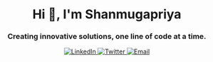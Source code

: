 <h1 align="center">Hi 👋, I'm Shanmugapriya</h1>
<h3 align="center">Creating innovative solutions, one line of code at a time.</h3>

<p align="center">
  <a href="https://linkedin.com/in/your-linkedin-profile" target="_blank">
    <img alt="LinkedIn" src="https://img.shields.io/badge/LinkedIn-blue?logo=linkedin&logoColor=white" />
  </a>
  <a href="https://twitter.com/your-twitter-handle" target="_blank">
    <img alt="Twitter" src="https://img.shields.io/badge/Twitter-blue?logo=twitter&logoColor=white" />
  </a>
  <a href="mailto:shanmugapriyadharanibabu@gmail.com" target="_blank">
    <img alt="Email" src="https://img.shields.io/badge/Email-red?logo=gmail&logoColor=white" />
  </a>
</p>
